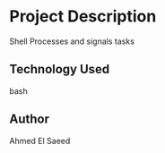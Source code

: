 # Project Description
Shell Processes and signals tasks
## Technology Used
bash
## Author
Ahmed El Saeed
